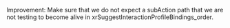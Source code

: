 Improvement: Make sure that we do not expect a subAction path that we are not
testing to become alive in xrSuggestInteractionProfileBindings_order.
